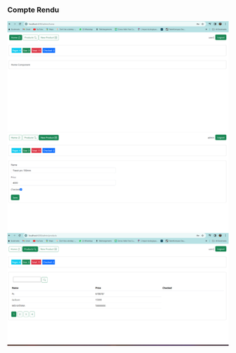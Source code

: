 <h3>Compte Rendu</h3>
<img src="captures/home.png">
<img src="captures/newp.png">
<img src="captures/products.png">
